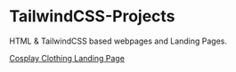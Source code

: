 # TailwindCSS-Projects

HTML & TailwindCSS based webpages and Landing Pages.

[Cosplay Clothing Landing Page](https://teja-yarragunta.github.io/TailwindCSS-Projects/cosplay-clothing/)

